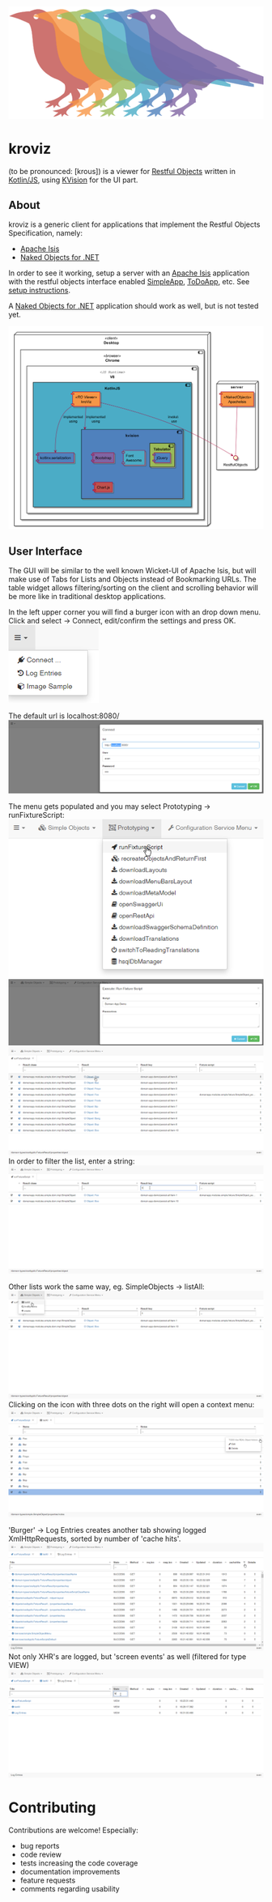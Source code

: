 <!--
Notice: Licensed to the Apache Software Foundation (ASF) under one or more contributor license agreements. See the NOTICE file distributed with this work for additional information regarding copyright ownership. The ASF licenses this file to you under the Apache License, Version 2.0 (the "License"); you may not use this file except in compliance with the License. You may obtain a copy of the License at. http://www.apache.org/licenses/LICENSE-2.0 . Unless required by applicable law or agreed to in writing, software distributed under the License is distributed on an "AS IS" BASIS, WITHOUT WARRANTIES OR  CONDITIONS OF ANY KIND, either express or implied. See the License for the specific language governing permissions and limitations under the License.
-->



![kroviz Logo](./adoc/modules/kroviz/images/kroviz-logo.svg )
# kroviz 
(to be pronounced: [krous]) is a viewer for [Restful Objects](http://www.restfulobjects.org) written in [Kotlin/JS](https://github.com/JetBrains/kotlin/tree/master/js), using [KVision](https://rjaros.github.io/kvision) for the UI part. 

## About

kroviz is a generic client for applications that implement the Restful Objects Specification, namely:

* [Apache Isis](https://isis.apache.org/)
* [Naked Objects for .NET](http://nakedobjects.net/home/index.shtml)

In order to see it working, setup a server with an [Apache Isis](https://isis.apache.org/) application with the restful objects interface enabled 
[SimpleApp](https://github.com/apache/isis/tree/master/example/application/simpleapp), [ToDoApp](https://github.com/isisaddons/isis-app-todoapp), 
etc. See [setup instructions](./docs/DevelopmentGuide.md#setup-the-back-end). 

A [Naked Objects for .NET](http://nakedobjects.net/home/index.shtml) application should work as well, but is not tested yet.

![Preview](./adoc/modules/kroviz/partials/design/arc-overview.png)

## User Interface

The GUI will be similar to the well known Wicket-UI of Apache Isis, but will make use of Tabs for Lists and Objects instead of Bookmarking URLs.
The table widget allows filtering/sorting on the client and scrolling behavior will be more like in traditional desktop applications.  

In the left upper corner you will find a burger icon with an drop down menu. Click and select -> Connect, edit/confirm the settings and press OK.
![Preview](./adoc/modules/kroviz/images/Connect1.png)

The default url is localhost:8080/
![Preview](./adoc/modules/kroviz/images/Connect2.png)

The menu gets populated and you may select Prototyping -> runFixtureScript:
![Preview](./adoc/modules/kroviz/images/RunFixtureScript1.png)
![Preview](./adoc/modules/kroviz/images/RunFixtureScript2.png)
![Preview](./adoc/modules/kroviz/images/RunFixtureScript3.png)
In order to filter the list, enter a string:
![Preview](./adoc/modules/kroviz/images/RunFixtureScript4.png)

Other lists work the same way, eg. SimpleObjects -> listAll:
![Preview](./adoc/modules/kroviz/images/ListAll1.png)
Clicking on the icon with three dots on the right will open a context menu:
![Preview](./adoc/modules/kroviz/images/ListAll2.png)

'Burger' -> Log Entries  creates another tab showing logged XmlHttpRequests, sorted by number of 'cache hits'.
![Preview](./adoc/modules/kroviz/images/LogEntries1.png)
Not only XHR's are logged, but 'screen events' as well (filtered for type VIEW)
![Preview2](./adoc/modules/kroviz/images/LogEntries2.png)


# Contributing
Contributions are welcome! Especially:
* bug reports
* code review
* tests increasing the code coverage
* documentation improvements
* feature requests
* comments regarding usability
